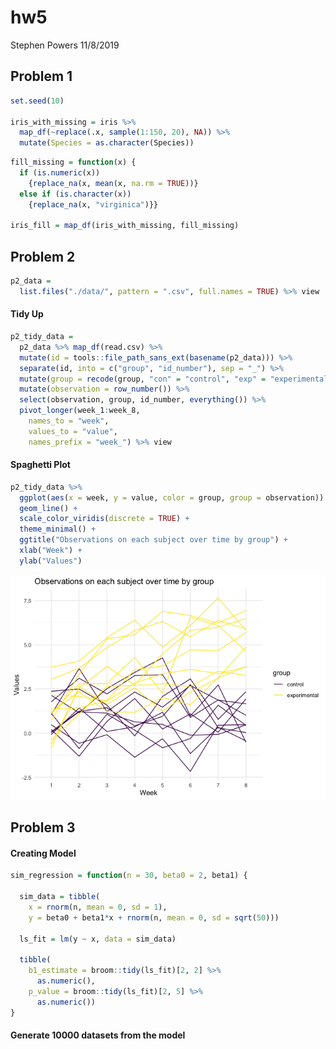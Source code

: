 hw5
================
Stephen Powers
11/8/2019

## Problem 1

``` r
set.seed(10)

iris_with_missing = iris %>% 
  map_df(~replace(.x, sample(1:150, 20), NA)) %>%
  mutate(Species = as.character(Species))
```

``` r
fill_missing = function(x) {
  if (is.numeric(x)) 
    {replace_na(x, mean(x, na.rm = TRUE))} 
  else if (is.character(x)) 
    {replace_na(x, "virginica")}}

iris_fill = map_df(iris_with_missing, fill_missing)
```

## Problem 2

``` r
p2_data = 
  list.files("./data/", pattern = ".csv", full.names = TRUE) %>% view
```

#### Tidy Up

``` r
p2_tidy_data = 
  p2_data %>% map_df(read.csv) %>% 
  mutate(id = tools::file_path_sans_ext(basename(p2_data))) %>% 
  separate(id, into = c("group", "id_number"), sep = "_") %>% 
  mutate(group = recode(group, "con" = "control", "exp" = "experimental")) %>% 
  mutate(observation = row_number()) %>%
  select(observation, group, id_number, everything()) %>% 
  pivot_longer(week_1:week_8,
    names_to = "week",
    values_to = "value",
    names_prefix = "week_") %>% view
```

#### Spaghetti Plot

``` r
p2_tidy_data %>% 
  ggplot(aes(x = week, y = value, color = group, group = observation)) +
  geom_line() +
  scale_color_viridis(discrete = TRUE) +
  theme_minimal() +
  ggtitle("Observations on each subject over time by group") +
  xlab("Week") +
  ylab("Values") 
```

![](hw5_files/figure-gfm/unnamed-chunk-5-1.png)<!-- -->

## Problem 3

#### Creating Model

``` r
sim_regression = function(n = 30, beta0 = 2, beta1) {
  
  sim_data = tibble(
    x = rnorm(n, mean = 0, sd = 1),
    y = beta0 + beta1*x + rnorm(n, mean = 0, sd = sqrt(50)))
  
  ls_fit = lm(y ~ x, data = sim_data)
  
  tibble(
    b1_estimate = broom::tidy(ls_fit)[2, 2] %>% 
      as.numeric(),
    p_value = broom::tidy(ls_fit)[2, 5] %>% 
      as.numeric())
}
```

#### Generate 10000 datasets from the model
